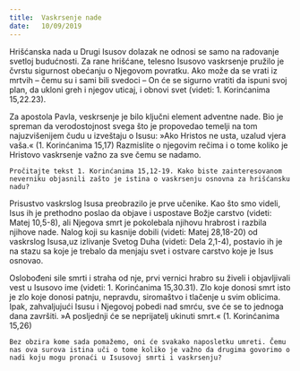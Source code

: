 ```yaml
---
title:  Vaskrsenje nade
date:   10/09/2019
---
```


Hrišćanska nada u Drugi Isusov dolazak ne odnosi se samo na radovanje svetloj budućnosti. Za rane hrišćane, telesno Isusovo vaskrsenje pružilo je čvrstu sigurnost obećanju o Njegovom povratku. Ako može da se vrati iz mrtvih – čemu su i sami bili svedoci – On će se sigurno vratiti da ispuni svoj plan, da ukloni greh i njegov uticaj, i obnovi svet (videti: 1. Korinćanima 15,22.23).

Za apostola Pavla, veskrsenje je bilo ključni element adventne nade. Bio je spreman da verodostojnost svega što je propovedao temelji na tom najuzvišenijem čudu u izveštaju o Isusu: »Ako Hristos ne usta, uzalud vjera vaša.« (1. Korinćanima 15,17) Razmislite o njegovim rečima i o tome koliko je Hristovo vaskrsenje važno za sve čemu se nadamo.  

`Pročitajte tekst 1. Korinćanima 15,12-19. Kako biste zainteresovanom neverniku objasnili zašto je istina o vaskrsenju osnovna za hrišćansku nadu?`

Prisustvo vaskrslog Isusa preobrazilo je prve učenike. Kao što smo videli, Isus ih je prethodno poslao da objave i uspostave Božje carstvo (videti: Matej 10,5-8), ali Njegova smrt je pokolebala njihovu hrabrost i razbila njihove nade. Nalog koji su kasnije dobili (videti: Matej 28,18-20) od vaskrslog Isusa,uz izlivanje Svetog Duha (videti: Dela 2,1-4), postavio ih je na stazu sa koje je trebalo da menjaju svet i ostvare carstvo koje je Isus osnovao.

Oslobođeni sile smrti i straha od nje, prvi vernici hrabro su živeli i objavljivali vest u Isusovo ime (videti: 1. Korinćanima 15,30.31). Zlo koje donosi smrt isto je zlo koje donosi patnju, nepravdu, siromaštvo i tlačenje u svim oblicima. Ipak, zahvaljujući Isusu i Njegovoj pobedi nad smrću, sve će se to jednoga dana završiti. »A posljednji će se neprijatelj ukinuti smrt.« (1. Korinćanima 15,26)

`Bez obzira kome sada pomažemo, oni će svakako naposletku umreti. Čemu nas ova surova istina uči o tome koliko je važno da drugima govorimo o nadi koju mogu pronaći u Isusovoj smrti i vaskrsenju? `
